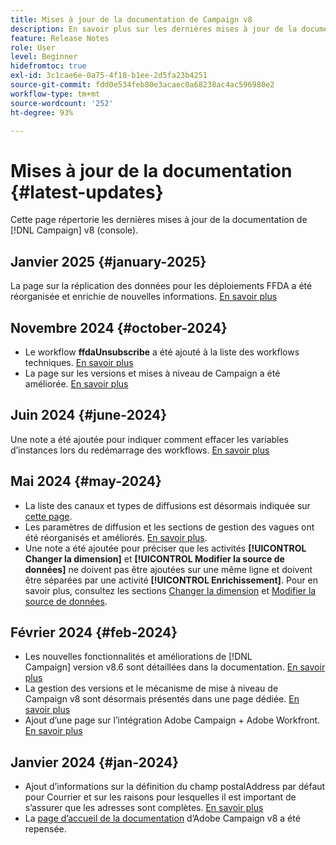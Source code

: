 ```yaml
---
title: Mises à jour de la documentation de Campaign v8
description: En savoir plus sur les dernières mises à jour de la documentation de Campaign v8
feature: Release Notes
role: User
level: Beginner
hidefromtoc: true
exl-id: 3c1cae6e-0a75-4f18-b1ee-2d5fa23b4251
source-git-commit: fdd0e534feb80e3acaec0a68238ac4ac596980e2
workflow-type: tm+mt
source-wordcount: '252'
ht-degree: 93%

---
```


# Mises à jour de la documentation {#latest-updates}

Cette page répertorie les dernières mises à jour de la documentation de [!DNL Campaign] v8 (console).

## Janvier 2025 {#january-2025}

La page sur la réplication des données pour les déploiements FFDA a été réorganisée et enrichie de nouvelles informations. [En savoir plus](../architecture/replication.md)

## Novembre 2024 {#october-2024}

* Le workflow **ffdaUnsubscribe** a été ajouté à la liste des workflows techniques. [En savoir plus](../../automation/workflow/technical-workflows.md)
* La page sur les versions et mises à niveau de Campaign a été améliorée. [En savoir plus](upgrades.md)

## Juin 2024 {#june-2024}

Une note a été ajoutée pour indiquer comment effacer les variables d’instances lors du redémarrage des workflows. [En savoir plus](../../automation/workflow/start-a-workflow.md)

## Mai 2024 {#may-2024}

* La liste des canaux et types de diffusions est désormais indiquée sur [cette page](create-message.md).
* Les paramètres de diffusion et les sections de gestion des vagues ont été réorganisés et améliorés. [En savoir plus](../send/configure-and-send.md).
* Une note a été ajoutée pour préciser que les activités **[!UICONTROL Changer la dimension]** et **[!UICONTROL Modifier la source de données]** ne doivent pas être ajoutées sur une même ligne et doivent être séparées par une activité **[!UICONTROL Enrichissement]**. Pour en savoir plus, consultez les sections [Changer la dimension](../../automation/workflow/change-dimension.md) et [Modifier la source de données](../../automation/workflow/change-data-source.md).

## Février 2024 {#feb-2024}

* Les nouvelles fonctionnalités et améliorations de [!DNL Campaign] version v8.6 sont détaillées dans la documentation. [En savoir plus](release-notes.md)
* La gestion des versions et le mécanisme de mise à niveau de Campaign v8 sont désormais présentés dans une page dédiée. [En savoir plus](upgrades.md)
* Ajout d’une page sur l’intégration Adobe Campaign + Adobe Workfront. [En savoir plus](../connect/ac-workfront.md)

## Janvier 2024 {#jan-2024}

* Ajout d’informations sur la définition du champ postalAddress par défaut pour Courrier et sur les raisons pour lesquelles il est important de s’assurer que les adresses sont complètes. [En savoir plus](../send/direct-mail.md)
* La [page d’accueil de la documentation](../campaign-home.md) d’Adobe Campaign v8 a été repensée.
